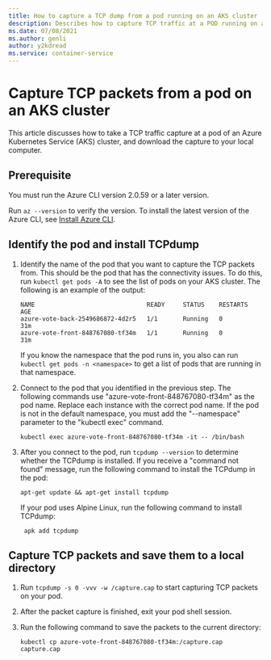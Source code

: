 ```yaml
---
title: How to capture a TCP dump from a pod running on an AKS cluster
description: Describes how to capture TCP traffic at a POD running on an AKS cluster
ms.date: 07/08/2021
ms.author: genli
author: y2kdread
ms.service: container-service
---
```

# Capture TCP packets from a pod on an AKS cluster

This article discusses how to take a TCP traffic capture at a pod of an Azure Kubernetes Service (AKS) cluster, and download the capture to your local computer.
## Prerequisite

You must run the Azure CLI version 2.0.59 or a later version.

Run `az --version` to verify the version. To install the latest version of the Azure CLI, see [Install Azure CLI](/cli/azure/install-azure-cli).

## Identify the pod and install TCPdump

1. Identify the name of the pod that you want to capture the TCP packets from. This should be the pod that has the connectivity issues. To do this, run `kubectl get pods -A` to see the list of pods on your AKS cluster. The following is an example of the output:

    ```output
    NAME                               READY     STATUS    RESTARTS   AGE
    azure-vote-back-2549686872-4d2r5   1/1       Running   0          31m
    azure-vote-front-848767080-tf34m   1/1       Running   0          31m
    ```

   If you know the namespace that the pod runs in, you also can run `kubectl get pods -n <namespace>` to get a list of pods that are running in that namespace.

1. Connect to the pod that you identified in the previous step. The following commands use "azure-vote-front-848767080-tf34m" as the pod name. Replace each instance with the correct pod name. If the pod is not in the default namespace, you must add the "--namespace" parameter to the "kubectl exec" command.

   ```azurecli
   kubectl exec azure-vote-front-848767080-tf34m -it -- /bin/bash
   ```
1. After you connect to the pod, run `tcpdump --version` to determine whether the TCPdump is installed. If you receive a "command not found" message, run the following command to install the TCPdump in the pod:

    ```azurecli
    apt-get update && apt-get install tcpdump
    ```
    If your pod uses Alpine Linux, run the following command to install TCPdump:

   ```azurecli
    apk add tcpdump
    ```
## Capture TCP packets and save them to a local directory

1. Run `tcpdump -s 0 -vvv -w /capture.cap` to start capturing TCP packets on your pod.
1. After the packet capture is finished, exit your pod shell session.
1. Run the following command to save the packets to the current directory:

    ```azurecli
    kubectl cp azure-vote-front-848767080-tf34m:/capture.cap capture.cap
    ```
